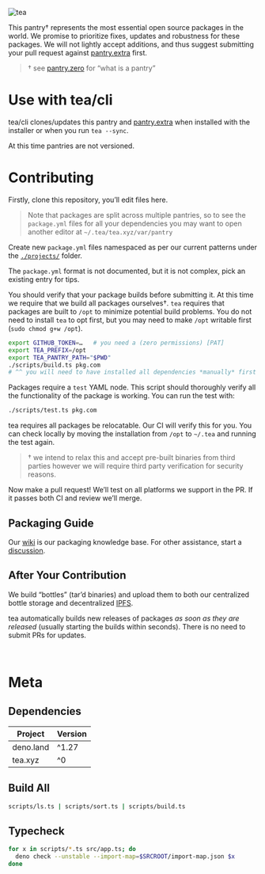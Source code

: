 ![tea](https://tea.xyz/banner.png)

This pantry† represents the most essential open source packages in the world.
We promise to prioritize fixes, updates and robustness for these packages.
We will not lightly accept additions, and thus suggest submitting your pull
request against [pantry.extra] first.

> † see [pantry.zero] for “what is a pantry”

# Use with tea/cli

tea/cli clones/updates this pantry and [pantry.extra] when installed with the
installer or when you run `tea --sync`.

At this time pantries are not versioned.

# Contributing

Firstly, clone this repository, you’ll edit files here.

> Note that packages are split across multiple pantries, so to see the
> `package.yml` files for all your dependencies you may want to open another
> editor at `~/.tea/tea.xyz/var/pantry`

Create new `package.yml` files namespaced as per our current patterns under
the [`./projects/`] folder.

The `package.yml` format is not documented, but it is not complex, pick an
existing entry for tips.

You should verify that your package builds before submitting it. At this time
we require that we build all packages ourselves†. `tea` requires that
packages are built to `/opt` to minimize potential build problems. You do not
need to install `tea` to opt first, but you may need to make `/opt` writable
first (`sudo chmod g+w /opt`).

```sh
export GITHUB_TOKEN=…   # you need a (zero permissions) [PAT]
export TEA_PREFIX=/opt
export TEA_PANTRY_PATH="$PWD"
./scripts/build.ts pkg.com
# ^^ you will need to have installed all dependencies *manually* first
```

Packages require a `test` YAML node. This script should thoroughly verify all
the functionality of the package is working. You can run the test with:

```sh
./scripts/test.ts pkg.com
```

tea requires all packages be relocatable. Our CI will verify this for you.
You can check locally by moving the installation from `/opt` to `~/.tea` and
running the test again.

> † we intend to relax this and accept pre-built binaries from third parties
> however we will require third party verification for security reasons.

Now make a pull request! We’ll test on all platforms we support in the PR. If
it passes both CI and review we’ll merge.

## Packaging Guide

Our [wiki] is our packaging knowledge base.
For other assistance, start a [discussion].

## After Your Contribution

We build “bottles” (tar’d binaries) and upload them to both our centralized
bottle storage and decentralized [IPFS].

tea automatically builds new releases of packages *as soon as they are
released* (usually starting the builds within seconds). There is no need to
submit PRs for updates.

&nbsp;


# Meta
## Dependencies

|   Project   | Version |
|-------------|---------|
| deno.land   | ^1.27   |
| tea.xyz     | ^0      |

## Build All

```sh
scripts/ls.ts | scripts/sort.ts | scripts/build.ts
```

## Typecheck

```sh
for x in scripts/*.ts src/app.ts; do
  deno check --unstable --import-map=$SRCROOT/import-map.json $x
done
```

[pantry.zero]: ../../../pantry.zero
[pantry.extra]: ../../../pantry.extra
[`./projects/`]: ./projects
[IPFS]: https://ipfs.tech
[PAT]: https://docs.github.com/en/authentication/keeping-your-account-and-data-secure/creating-a-personal-access-token
[wiki]: ../../../pantry.zero/wiki
[discussion]: https://github.com/orgs/teaxyz/discussions
